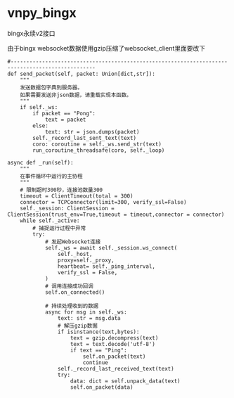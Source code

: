 # vnpy_bingx
bingx永续v2接口

由于bingx websocket数据使用gzip压缩了websocket_client里面要改下

    #------------------------------------------------------------------------------------------------- 
    def send_packet(self, packet: Union[dict,str]):
        """
        发送数据包字典到服务器。
        如果需要发送非json数据，请重载实现本函数。
        """
        if self._ws:
            if packet == "Pong":
                text = packet
            else:
                text: str = json.dumps(packet)
            self._record_last_sent_text(text)
            coro: coroutine = self._ws.send_str(text)
            run_coroutine_threadsafe(coro, self._loop)
            
    async def _run(self):
        """
        在事件循环中运行的主协程
        """
        # 限制超时300秒，连接池数量300
        timeout = ClientTimeout(total = 300)
        connector = TCPConnector(limit=300, verify_ssl=False)
        self._session: ClientSession = ClientSession(trust_env=True,timeout = timeout,connector = connector)
        while self._active:
            # 捕捉运行过程中异常
            try:
                # 发起Websocket连接
                self._ws = await self._session.ws_connect(
                    self._host,
                    proxy=self._proxy,
                    heartbeat= self._ping_interval,
                    verify_ssl = False,
                )
                # 调用连接成功回调
                self.on_connected()

                # 持续处理收到的数据
                async for msg in self._ws:
                    text: str = msg.data
                    # 解压gzip数据
                    if isinstance(text,bytes):
                        text = gzip.decompress(text)
                        text = text.decode('utf-8')
                        if text == "Ping":
                            self.on_packet(text)
                            continue
                    self._record_last_received_text(text)
                    try:
                        data: dict = self.unpack_data(text)
                        self.on_packet(data)
